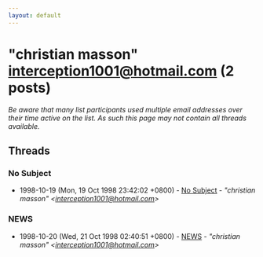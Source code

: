 ```yaml
---
layout: default
---
```


# "christian masson" <interception1001@hotmail.com> (2 posts)

_Be aware that many list participants used multiple email addresses over their time active on the list. As such this page may not contain all threads available._

## Threads

### No Subject
+ 1998-10-19 (Mon, 19 Oct 1998 23:42:02 +0800) - [No Subject](/archive/1998/10/7ee6c605a682916a90deb5660051bdfdde5c8573530382670bc5e8e5ed80d74f) - _"christian masson" \<interception1001@hotmail.com\>_

### NEWS
+ 1998-10-20 (Wed, 21 Oct 1998 02:40:51 +0800) - [NEWS](/archive/1998/10/dbe85dbdefed8fdfd30d9af9bdae7d016ddaaddf915632402ff080f9ef398728) - _"christian masson" \<interception1001@hotmail.com\>_

